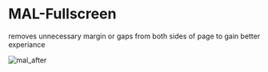 # MAL-Fullscreen

removes unnecessary margin or gaps from both sides of page to gain better experiance <br>

![mal_after](https://github.com/user-attachments/assets/373fc39a-7027-489c-8cfd-f5aaf28eac03)
